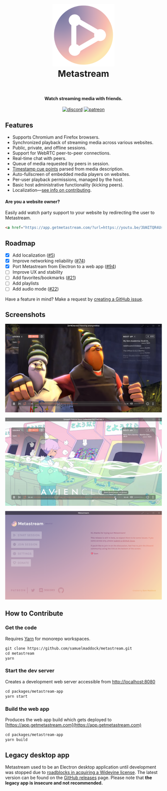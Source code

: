 <h1 align="center">
  <br>
  <a href="https://getmetastream.com">
    <img src="./resources/icon.png" alt="Metastream" width="200">
  </a>
  <br>
  Metastream
  <br>
  <br>
</h1>

<h4 align="center">Watch streaming media with friends.</h4>

<p align="center">
  <a href="https://discord.gg/nfwPRb9"><img src="https://img.shields.io/badge/discord-chat-brightgreen.svg" alt="discord"></a>
  <a href="https://www.patreon.com/metastream"><img src="https://img.shields.io/badge/patreon-donate-brightgreen.svg" alt="patreon"></a>
</p>

## Features

- Supports Chromium and Firefox browsers.
- Synchronized playback of streaming media across various websites.
- Public, private, and offline sessions.
- Support for WebRTC peer-to-peer connections.
- Real-time chat with peers.
- Queue of media requested by peers in session.
- [Timestamp cue points](./resources/screenshots/screenshot2.png) parsed from media description.
- Auto-fullscreen of embedded media players on websites.
- Per-user playback permissions, managed by the host.
- Basic host administrative functionality (kicking peers).
- Localization—[see info on contributing](./app/locale).

#### Are you a website owner?
Easily add watch party support to your website by redirecting the user to Metastream.
```html
<a href="https://app.getmetastream.com/?url=https://youtu.be/3bNITQR4Uso">Watch in Metastream</a>
```

## Roadmap

- [x] Add localization ([#5](https://github.com/samuelmaddock/metastream/issues/5))
- [x] Improve networking reliability ([#74](https://github.com/samuelmaddock/metastream/issues/74))
- [x] Port Metastream from Electron to a web app ([#94](https://github.com/samuelmaddock/metastream/issues/94))
- [ ] Improve UX and stability
- [ ] Add favorites/bookmarks ([#21](https://github.com/samuelmaddock/metastream/issues/21))
- [ ] Add playlists
- [ ] Add audio mode ([#22](https://github.com/samuelmaddock/metastream/issues/22))

Have a feature in mind? Make a request by [creating a GitHub issue](https://github.com/samuelmaddock/metastream/issues).

## Screenshots

![Screenshot1](./resources/screenshots/screenshot1.png)

![Screenshot2](./resources/screenshots/screenshot2.png)

![Screenshot3](./resources/screenshots/screenshot3.png)

## How to Contribute

### Get the code

Requires [Yarn](https://yarnpkg.com) for monorepo workspaces.

```
git clone https://github.com/samuelmaddock/metastream.git
cd metastream
yarn
```

### Start the dev server

Creates a development web server accessible from [http://localhost:8080](http://localhost:8080)

```
cd packages/metastream-app
yarn start
```

### Build the web app

Produces the web app build which gets deployed to [https://app.getmetastream.com](https://app.getmetastream.com)

```
cd packages/metastream-app
yarn build
```

## Legacy desktop app

Metastream used to be an Electron desktop application until development was stopped due to [roadblocks in acquiring a Widevine license](https://blog.samuelmaddock.com/posts/google-widevine-blocked-my-browser/). The latest version can be found on the [GitHub releases](https://github.com/samuelmaddock/metastream/releases/tag/v0.2.7) page. Please note that **the legacy app is insecure and not recommended.**
